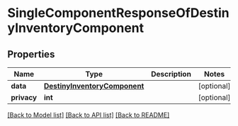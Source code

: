 # SingleComponentResponseOfDestinyInventoryComponent

## Properties
Name | Type | Description | Notes
------------ | ------------- | ------------- | -------------
**data** | [**DestinyInventoryComponent**](DestinyInventoryComponent.md) |  | [optional] 
**privacy** | **int** |  | [optional] 

[[Back to Model list]](../README.md#documentation-for-models) [[Back to API list]](../README.md#documentation-for-api-endpoints) [[Back to README]](../README.md)


